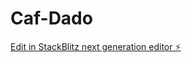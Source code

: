# Caf-Dado

[Edit in StackBlitz next generation editor ⚡️](https://stackblitz.com/~/github.com/Paulofarias01/Caf-Dado)